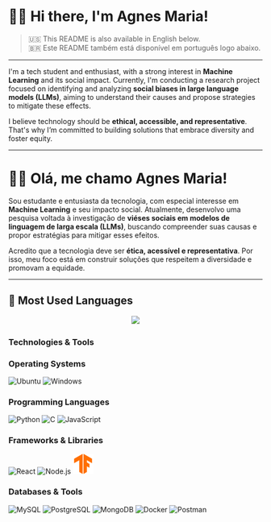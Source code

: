 # 👩‍💻 Hi there, I'm Agnes Maria!

> 🇺🇸 This README is also available in English below.  
> 🇧🇷 Este README também está disponível em português logo abaixo.

---

I'm a tech student and enthusiast, with a strong interest in **Machine Learning** and its social impact. Currently, I'm conducting a research project focused on identifying and analyzing **social biases in large language models (LLMs)**, aiming to understand their causes and propose strategies to mitigate these effects.

I believe technology should be **ethical, accessible, and representative**. That's why I’m committed to building solutions that embrace diversity and foster equity.

---
# 👩‍💻 Olá, me chamo Agnes Maria!

Sou estudante e entusiasta da tecnologia, com especial interesse em **Machine Learning** e seu impacto social. Atualmente, desenvolvo uma pesquisa voltada à investigação de **viéses sociais em modelos de linguagem de larga escala (LLMs)**, buscando compreender suas causas e propor estratégias para mitigar esses efeitos.

Acredito que a tecnologia deve ser **ética, acessível e representativa**. Por isso, meu foco está em construir soluções que respeitem a diversidade e promovam a equidade.

---

## 🧠 Most Used Languages

<p align="center">
  <img src="https://github-readme-stats.vercel.app/api/top-langs/?username=agnesmva&layout=compact&hide=html,css" />
</p>

### Technologies & Tools  

### Operating Systems  
<div>
  <img src="https://cdn.jsdelivr.net/gh/devicons/devicon/icons/ubuntu/ubuntu-original.svg" alt="Ubuntu" title="Ubuntu" height="40"/>
  <img src="https://cdn.jsdelivr.net/gh/devicons/devicon/icons/windows11/windows11-original.svg" alt="Windows" title="Windows" height="40"/> 
</div>

### Programming Languages  
<div>
  <img src="https://cdn.jsdelivr.net/gh/devicons/devicon/icons/python/python-original.svg" alt="Python" title="Python" height="40"/> 
  <img src="https://cdn.jsdelivr.net/gh/devicons/devicon/icons/c/c-original.svg" alt="C" title="C" height="40"/> 
  <img src="https://cdn.jsdelivr.net/gh/devicons/devicon/icons/javascript/javascript-original.svg" alt="JavaScript" title="JavaScript" height="40"/>
</div>

### Frameworks & Libraries  
<div>
  <img src="https://cdn.jsdelivr.net/gh/devicons/devicon/icons/react/react-original.svg" alt="React" title="React" height="40"/>
  <img src="https://cdn.jsdelivr.net/gh/devicons/devicon/icons/nodejs/nodejs-original.svg" alt="Node.js" title="Node.js" height="40"/>
  <img src="https://github.com/devicons/devicon/blob/v2.16.0/icons/tensorflow/tensorflow-original.svg" alt="TensorFlow" title="TensorFlow" height="40"/>
  
</div>

### Databases & Tools  
<div>
  <img src="https://cdn.jsdelivr.net/gh/devicons/devicon/icons/mysql/mysql-original.svg" alt="MySQL" title="MySQL" height="40"/>
  <img src="https://cdn.jsdelivr.net/gh/devicons/devicon/icons/postgresql/postgresql-original.svg" alt="PostgreSQL" title="PostgreSQL" height="40"/>
  <img src="https://cdn.jsdelivr.net/gh/devicons/devicon/icons/mongodb/mongodb-original.svg" alt="MongoDB" title="MongoDB" height="40"/>
  <img src="https://cdn.jsdelivr.net/gh/devicons/devicon/icons/docker/docker-original.svg" alt="Docker" title="Docker" height="40"/>
  <img src="https://cdn.jsdelivr.net/gh/devicons/devicon@latest/icons/postman/postman-original.svg" alt="Postman" title="Postman" height="40"/>
</div>
